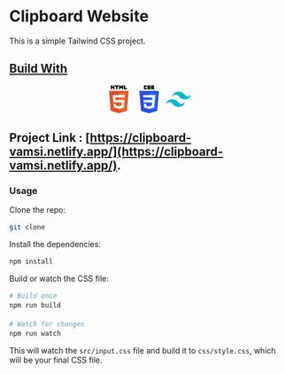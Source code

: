 # Clipboard Website

This is a simple Tailwind CSS project.

## <u>Build With</u> 
<div align="center">
	<code><img width="50" src="images/html.png" alt="HTML" title="HTML"/></code>
	<code><img width="50" src="images/css.png" alt="CSS" title="CSS"/></code>
	<code><img width="50" src="images/tailwind-css.png" alt="Tailwind CSS" title="Tailwind CSS"/></code>
</div>


## Project Link : [https://clipboard-vamsi.netlify.app/](https://clipboard-vamsi.netlify.app/).

### Usage

Clone the repo:

```bash
git clone
```

Install the dependencies:

```bash
npm install
```

Build or watch the CSS file:

```bash
# Build once
npm run build

# Watch for changes
npm run watch
```

This will watch the `src/input.css` file and build it to `css/style.css`, which will be your final CSS file.
